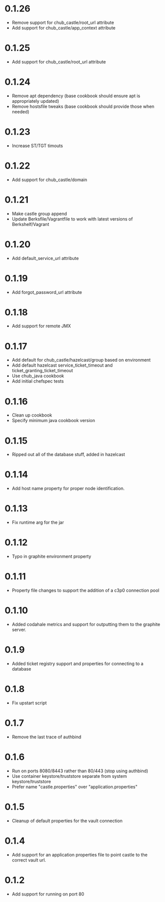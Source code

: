# 0.1.26
* Remove support for chub_castle/root_url attribute
* Add support for chub_castle/app_context attribute

# 0.1.25
* Add support for chub_castle/root_url attribute

# 0.1.24
* Remove apt dependency (base cookbook should ensure apt is appropriately updated)
* Remove hostsfile tweaks (base cookbook should provide those when needed)

# 0.1.23
* Increase ST/TGT timouts

# 0.1.22
* Add support for chub_castle/domain

# 0.1.21
* Make castle group append
* Update Berksfile/Vagrantfile to work with latest versions of Berkshelf/Vagrant

# 0.1.20
* Add default_service_url attribute

# 0.1.19
* Add forgot_password_url attribute

# 0.1.18
* Add support for remote JMX

# 0.1.17
* Add default for chub_castle/hazelcast/group based on environment
* Add default hazelcast service_ticket_timeout and ticket_granting_ticket_timeout
* Use chub_java cookbook
* Add initial chefspec tests

# 0.1.16
* Clean up cookbook
* Specify minimum java cookbook version

# 0.1.15
* Ripped out all of the database stuff, added in hazelcast

# 0.1.14
* Add host name property for proper node identification.

# 0.1.13
* Fix runtime arg for the jar

# 0.1.12
* Typo in graphite environment property

# 0.1.11
* Property file changes to support the addition of a c3p0 connection pool

# 0.1.10
* Added codahale metrics and support for outputting them to the graphite server.

# 0.1.9

* Added ticket registry support and properties for connecting to a database

# 0.1.8

* Fix upstart script

# 0.1.7

* Remove the last trace of authbind

# 0.1.6

* Run on ports 8080/8443 rather than 80/443 (stop using authbind)
* Use container keystore/truststore separate from system keystore/truststore
* Prefer name "castle.properties" over "application.properties"

# 0.1.5

* Cleanup of default properties for the vault connection

# 0.1.4

* Add support for an application properties file to point castle to the correct vault url.

# 0.1.2

* Add support for running on port 80
